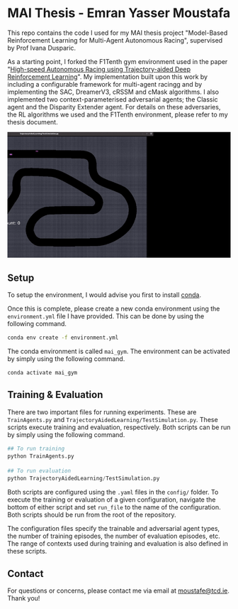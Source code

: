 # MAI Thesis - Emran Yasser Moustafa

This repo contains the code I used for my MAI thesis project "Model-Based Reinforcement Learning for Multi-Agent Autonomous Racing", supervised by Prof Ivana Dusparic.

As a starting point, I forked the F1Tenth gym environment used in the paper "[High-speed Autonomous Racing using Trajectory-aided Deep Reinforcement Learning](https://ieeexplore.ieee.org/document/10182327)". My implementation built upon this work by including a configurable framework for multi-agent racingg and by implementing the SAC, DreamerV3, cRSSM and cMask algorithms. I also implemented two context-parameterised adversarial agents; the Classic agent and the Disparity Extender agent. For details on these adversaries, the RL algorithms we used and the F1Tenth environment, please refer to my thesis document.  

![](Data/overtake.gif)

## Setup
To setup the environment, I would advise you first to install [conda](https://docs.conda.io/projects/conda/en/latest/user-guide/getting-started.html).

Once this is complete, please create a new conda environment using the ```environment.yml``` file I have provided. This can be done by using the following command.

```bash
conda env create -f environment.yml
```

The conda environment is called ```mai_gym```. The environment can be activated by simply using the following command.

```bash
conda activate mai_gym
```

## Training & Evaluation
There are two important files for running experiments. These are ```TrainAgents.py``` and ```TrajectoryAidedLearning/TestSimulation.py```. These scripts execute training and evaluation, respectively. Both scripts can be run by simply using the following command.

```python
## To run training
python TrainAgents.py

## To run evaluation
python TrajectoryAidedLearning/TestSimulation.py
```

Both scripts are configured using the ```.yaml``` files in the ```config/``` folder. To execute the training or evaluation of a given configuration, navigate the bottom of either script and set ```run_file``` to the name of the configuration. Both scripts should be run from the root of the repository. 

The configuration files specify the trainable and adversarial agent types, the number of training episodes, the number of evaluation episodes, etc. The range of contexts used during training and evaluation is also defined in these scripts.

## Contact
For questions or concerns, please contact me via email at moustafe@tcd.ie. Thank you!


